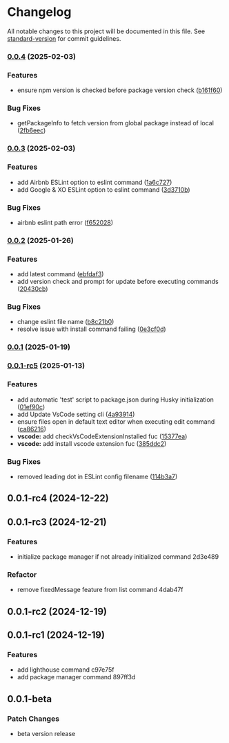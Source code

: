 # Changelog

All notable changes to this project will be documented in this file. See [standard-version](https://github.com/conventional-changelog/standard-version) for commit guidelines.

### [0.0.4](https://github.com/in-ch/setup/compare/v0.0.3...v0.0.4) (2025-02-03)


### Features

* ensure npm version is checked before package version check ([b161f60](https://github.com/in-ch/setup/commit/b161f603e8ba0ac316cfcd50cb2120288a715f03))


### Bug Fixes

* getPackageInfo to fetch version from global package instead of local ([2fb6eec](https://github.com/in-ch/setup/commit/2fb6eec37169ac542782d9fe38ce35989147520f))

### [0.0.3](https://github.com/in-ch/setup/compare/v0.0.2...v0.0.3) (2025-02-03)


### Features

* add Airbnb ESLint option to eslint command ([1a6c727](https://github.com/in-ch/setup/commit/1a6c727df6f918a4dfe6400087913b49b9dc46f6))
* add Google & XO ESLint option to eslint command ([3d3710b](https://github.com/in-ch/setup/commit/3d3710bc22c1358d169f6a178e9c75dbe2243622))


### Bug Fixes

* airbnb eslint path error ([f652028](https://github.com/in-ch/setup/commit/f6520286a0bef087f4ecf92c8ef8b71c8ec31c9b))

### [0.0.2](https://github.com/in-ch/setup/compare/v0.0.1...v0.0.2) (2025-01-26)


### Features

* add latest command ([ebfdaf3](https://github.com/in-ch/setup/commit/ebfdaf33ad97a82f8185021853c4fa7c1559d16b))
* add version check and prompt for update before executing commands ([20430cb](https://github.com/in-ch/setup/commit/20430cb7f0643b42775ad8342a63a3a1cef8904b))


### Bug Fixes

* change eslint file name ([b8c21b0](https://github.com/in-ch/setup/commit/b8c21b0397d3eefeac9d84f35e7602384df206a2))
* resolve issue with install command failing ([0e3cf0d](https://github.com/in-ch/setup/commit/0e3cf0d4165d756a292b77a877561252ae6ae04c))

### [0.0.1](https://github.com/in-ch/setup/compare/v0.0.1-rc5...v0.0.1) (2025-01-19)

### [0.0.1-rc5](https://github.com/in-ch/setup/compare/v0.0.1-rc4...v0.0.1-rc5) (2025-01-13)

### Features

- add automatic 'test' script to package.json during Husky initialization ([01ef90c](https://github.com/in-ch/setup/commit/01ef90c7557cc57a8baebf515033481e4ff405f0))
- add Update VsCode setting cli ([4a93914](https://github.com/in-ch/setup/commit/4a9391413298a6377c592040edfa9d876576707a))
- ensure files open in default text editor when executing edit command ([ca86216](https://github.com/in-ch/setup/commit/ca86216411aaf94dae5d5cf51605d45aee7935be))
- **vscode:** add checkVsCodeExtensionInstalled fuc ([15377ea](https://github.com/in-ch/setup/commit/15377eaad084e6f015cb4f67394e526ca11e0a44))
- **vscode:** add install vscode extension fuc ([385ddc2](https://github.com/in-ch/setup/commit/385ddc2172ad972ccc5509ce8094d193584fab22))

### Bug Fixes

- removed leading dot in ESLint config filename ([114b3a7](https://github.com/in-ch/setup/commit/114b3a7a1c958cbbf6052664060c7098b55e15ef))

## 0.0.1-rc4 (2024-12-22)

## 0.0.1-rc3 (2024-12-21)

### Features

- initialize package manager if not already initialized command 2d3e489

### Refactor

- remove fixedMessage feature from list command 4dab47f

## 0.0.1-rc2 (2024-12-19)

## 0.0.1-rc1 (2024-12-19)

### Features

- add lighthouse command c97e75f
- add package manager command 897ff3d

## 0.0.1-beta

### Patch Changes

- beta version release
